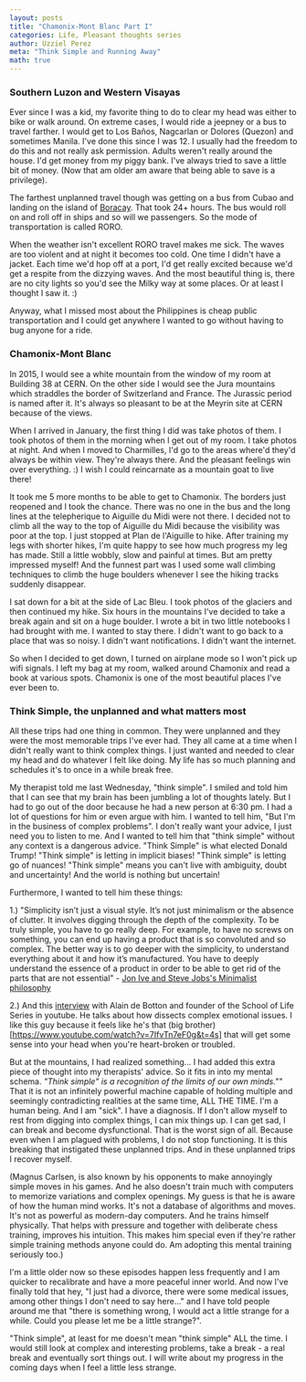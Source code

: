 ```yaml
---
layout: posts
title: "Chamonix-Mont Blanc Part I"
categories: Life, Pleasant thoughts series
author: Uzziel Perez
meta: "Think Simple and Running Away"
math: true
---
```


### Southern Luzon and Western Visayas

Ever since I was a kid, my favorite thing to do to clear my head was either to bike or walk around. On extreme cases, I would ride a jeepney or a bus to travel farther. I would get to Los Baños, Nagcarlan or Dolores (Quezon) and sometimes Manila. I've done this since I was 12. I usually had the freedom to do this and not really ask permission. Adults weren't really around the house. I'd get money from my piggy bank. I've always tried to save a little bit of money. (Now that am older am aware that being able to save is a privilege).

The farthest unplanned travel though was getting on a bus from Cubao and landing on the island of [Boracay](https://en.wikipedia.org/wiki/Boracay). That took 24+ hours. The bus would roll on and roll off in ships and so will we passengers. So the mode of transportation is called RORO.

When the weather isn't excellent RORO travel makes me sick. The waves are too violent and at night it becomes too cold. One time I didn't have a jacket. Each time we'd hop off at a port, I'd get really excited because we'd get a respite from the dizzying waves. And the most beautiful thing is, there are no city lights so you'd see the Milky way at some places. Or at least I thought I saw it. :)

Anyway, what I missed most about the Philippines is cheap public transportation and I could get anywhere I wanted to go without having to bug anyone for a ride.

### Chamonix-Mont Blanc

In 2015, I would see a white mountain from the window of my room at Building 38 at CERN. On the other side I would see the Jura mountains which straddles the border of Switzerland and France. The Jurassic period is named after it. It's always so pleasant to be at the Meyrin site at CERN because of the views.

When I arrived in January, the first thing I did was take photos of them. I took photos of them in the morning when I get out of my room. I take photos at night. And when I moved to Charmilles, I'd go to the areas where'd they'd always be within view. They're always there. And the pleasant feelings win over everything. :) I wish I could reincarnate as a mountain goat to live there!

It took me 5 more months to be able to get to Chamonix. The borders just reopened and I took the chance. There was no one in the bus and the long lines at the telepherique to Aiguille du Midi were not there. I decided not to climb all the way to the top of Aiguille du Midi because the visibility was poor at the top. I just stopped at Plan de l'Aiguille to hike. After training my legs with shorter hikes, I'm quite happy to see how much progress my leg has made. Still a little wobbly, slow and painful at times. But am pretty impressed myself! And the funnest part was I used some wall climbing techniques to climb the huge boulders whenever I see the hiking tracks suddenly disappear.

I sat down for a bit at the side of Lac Bleu. I took photos of the glaciers and then continued my hike. Six hours in the mountains I've decided to take a break again and sit on a huge boulder. I wrote a bit in two little notebooks I had brought with me. I wanted to stay there. I didn't want to go back to a place that was so noisy. I didn't want notifications. I didn't want the internet.

So when I decided to get down, I turned on airplane mode so I won't pick up wifi signals. I left my bag at my room, walked around Chamonix and read a book at various spots. Chamonix is one of the most beautiful places I've ever been to.

### Think Simple, the unplanned and what matters most

All these trips had one thing in common. They were unplanned and they were the most memorable trips I've ever had. They all came at a time when I didn't really want to think complex things. I just wanted and needed to clear my head and do whatever I felt like doing. My life has so much planning and schedules it's to once in a while break free.

My therapist told me last Wednesday, "think simple". I smiled and told him that I can see that my brain has been jumbling a lot of thoughts lately. But I had to go out of the door because he had a new person at 6:30 pm. I had a lot of questions for him or even argue with him. I wanted to tell him, "But I'm in the business of complex problems". I don't really want your advice, I just need you to listen to me. And I wanted to tell him that "think simple" without any context is a dangerous advice. "Think Simple" is what elected Donald Trump! "Think simple" is letting in implicit biases! "Think simple" is letting go of nuances! "Think simple" means you can't live with ambiguity, doubt and uncertainty! And the world is nothing but uncertain!

Furthermore, I wanted to tell him these things:

1.) "Simplicity isn’t just a visual style. It’s not just minimalism or the absence of clutter. It involves digging through the depth of the complexity. To be truly simple, you have to go really deep. For example, to have no screws on something, you can end up having a product that is so convoluted and so complex. The better way is to go deeper with the simplicity, to understand everything about it and how it’s manufactured. You have to deeply understand the essence of a product in order to be able to get rid of the parts that are not essential" - [Jon Ive and Steve Jobs's Minimalist philosophy](https://www.smithsonianmag.com/arts-culture/how-steve-jobs-love-of-simplicity-fueled-a-design-revolution-23868877/)

2.) And this [interview](https://www.youtube.com/watch?v=KkB-kpet3eo) with Alain de Botton and founder of the School of Life Series in youtube. He talks about how dissects complex emotional issues. I like this guy because it feels like he's that (big brother)[https://www.youtube.com/watch?v=7IfvTn7eF0g&t=4s] that will get some sense into your head when you're heart-broken or troubled.

But at the mountains, I had realized something... I had added this extra piece of thought into my therapists' advice. So it fits in into my mental schema.  *"Think simple" is a recognition of the limits of our own minds.""* That it is not an infinitely powerful machine capable of holding multiple and seemingly contradicting realities at the same time, ALL THE TIME. I'm a human being. And I am "sick". I have a diagnosis. If I don't allow myself to rest from digging into complex things, I can mix things up. I can get sad, I can break and become dysfunctional. That is the worst sign of all. Because even when I am plagued with problems, I do not stop functioning. It is this breaking that instigated these unplanned trips. And in these unplanned trips I recover myself.

(Magnus Carlsen, is also known by his opponents to make annoyingly simple moves in his games. And he also doesn't train much with computers to memorize variations and complex openings. My guess is that he is aware of how the human mind works. It's not a database of algorithms and moves. It's not as powerful as modern-day computers. And he trains himself physically. That helps with pressure and together with deliberate chess training, improves his intuition. This makes him special even if they're rather simple training methods anyone could do. Am adopting this mental training seriously too.)

I'm a little older now so these episodes happen less frequently and I am quicker to recalibrate and have a more peaceful inner world. And now I've finally told that hey, "I just had a divorce, there were some medical issues, among other things I don't need to say here..." and I have told people around me that "there is something wrong, I would act a little strange for a while. Could you please let me be a little strange?".

"Think simple", at least for me doesn't mean "think simple" ALL the time. I would still look at complex and interesting problems, take a break - a real break and eventually sort things out. I will write about my progress in the coming days when I feel a little less strange.

